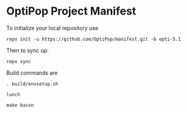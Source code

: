OptiPop Project Manifest
===================

To initialize your local repository use

    repo init -u https://github.com/OptiPop/manifest.git -b opti-5.1
    

Then to sync up:

    repo sync


Build commands are
    
    . build/envsetup.sh
    
    lunch

    make bacon 



